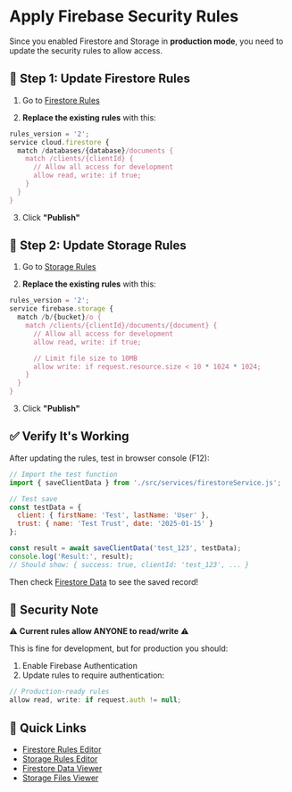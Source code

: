 # Apply Firebase Security Rules

Since you enabled Firestore and Storage in **production mode**, you need to update the security rules to allow access.

## 🔧 Step 1: Update Firestore Rules

1. Go to [Firestore Rules](https://console.firebase.google.com/project/estate-planning-app-b5335/firestore/rules)

2. **Replace the existing rules** with this:

```javascript
rules_version = '2';
service cloud.firestore {
  match /databases/{database}/documents {
    match /clients/{clientId} {
      // Allow all access for development
      allow read, write: if true;
    }
  }
}
```

3. Click **"Publish"**

## 🔧 Step 2: Update Storage Rules

1. Go to [Storage Rules](https://console.firebase.google.com/project/estate-planning-app-b5335/storage/rules)

2. **Replace the existing rules** with this:

```javascript
rules_version = '2';
service firebase.storage {
  match /b/{bucket}/o {
    match /clients/{clientId}/documents/{document} {
      // Allow all access for development
      allow read, write: if true;

      // Limit file size to 10MB
      allow write: if request.resource.size < 10 * 1024 * 1024;
    }
  }
}
```

3. Click **"Publish"**

## ✅ Verify It's Working

After updating the rules, test in browser console (F12):

```javascript
// Import the test function
import { saveClientData } from './src/services/firestoreService.js';

// Test save
const testData = {
  client: { firstName: 'Test', lastName: 'User' },
  trust: { name: 'Test Trust', date: '2025-01-15' }
};

const result = await saveClientData('test_123', testData);
console.log('Result:', result);
// Should show: { success: true, clientId: 'test_123', ... }
```

Then check [Firestore Data](https://console.firebase.google.com/project/estate-planning-app-b5335/firestore/data) to see the saved record!

## 🔐 Security Note

⚠️ **Current rules allow ANYONE to read/write** ⚠️

This is fine for development, but for production you should:
1. Enable Firebase Authentication
2. Update rules to require authentication:

```javascript
// Production-ready rules
allow read, write: if request.auth != null;
```

## 🚀 Quick Links

- [Firestore Rules Editor](https://console.firebase.google.com/project/estate-planning-app-b5335/firestore/rules)
- [Storage Rules Editor](https://console.firebase.google.com/project/estate-planning-app-b5335/storage/rules)
- [Firestore Data Viewer](https://console.firebase.google.com/project/estate-planning-app-b5335/firestore/data)
- [Storage Files Viewer](https://console.firebase.google.com/project/estate-planning-app-b5335/storage/files)
